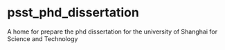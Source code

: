 # psst_phd_dissertation
A home for prepare the phd dissertation for the university of Shanghai for Science and Technology
